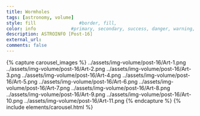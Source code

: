 ```yaml
---
title: Wormholes
tags: [astronomy, volume]
style: fill                #border, fill, 
color: info             #primary, secondary, success, danger, warning, info, light, dark
description: ASTROINFO [Post-16]
external_url:  
comments: false
---
```

{% capture carousel_images %}
../assets/img-volume/post-16/Art-1.png
../assets/img-volume/post-16/Art-2.png
../assets/img-volume/post-16/Art-3.png
../assets/img-volume/post-16/Art-4.png
../assets/img-volume/post-16/Art-5.png
../assets/img-volume/post-16/Art-6.png
../assets/img-volume/post-16/Art-7.png
../assets/img-volume/post-16/Art-8.png
../assets/img-volume/post-16/Art-9.png
../assets/img-volume/post-16/Art-10.png
../assets/img-volume/post-16/Art-11.png
{% endcapture %}
{% include elements/carousel.html %}